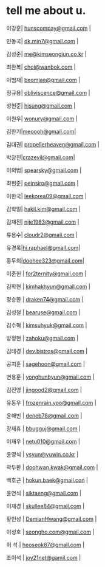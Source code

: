﻿tell me about u.
================

이강훈| hunscompay@gmail.com | 

민동국| dk.min7@gmail.com |

김성준| me@kimseongjun.co.kr | 

최완복| choi@wanbok.com |

이범재| beomjae@gmail.com | 

정규용| obliviscence@gmail.com |

성현준| hjsung@gmail.com |

이원우| wonury@gmail.com |

김한기|meoooh@gmail.com|

김대권| propellerheaven@gmail.com |

박창진|crazevil@gmail.com|

이의범| spearsky@gmail.com |

최현준| peinsiro@gmail.com |

이한국| leekorea09@gmail.com |

김학일| hakil.kim@gmail.com |

김재진| nije1983@gmail.com |

류용수| cloudr2@gmail.com |

유경록|hi.raphael@gmail.com|

홍두희|doohee323@gmail.com|

이준헌 | for2ternity@gmail.com |

김학현 | kimhakhyun@gmail.com |

정승환 | draken74@gmail.com |

김성철 | bearuse@gmail.com |

김수혁 | kimsuhyuk@gmail.com |

방정현 | zahoku@gmail.com |

김태경 | dev.bistros@gmail.com |

공지훈 | sagehoon@gmail.com |

변용훈 | yonghunbyun@gmail.com |

김진영 | jingood2@gmail.com |

유동우 | frozenrain.yoo@gmail.com |

윤해빈 | deneb78@gmail.com |

장재휴 | bbugguj@gmail.com |

이재우 | netu010@gmail.com |

윤영식 | ysyun@yuwin.co.kr |

곽두환 | doohwan.kwak@gmail.com |

백호근 | hokun.baek@gmail.con |

윤연식 | siktaeng@gmail.com |

이재경 | skullee84@gmail.com |

황인성 | DemianHwang@gmail.com |

이성호 | seongho.com@gmail.com |

허  석 | heoseok87@gmail.com |

조이석 | joy21net@gamil.com |

